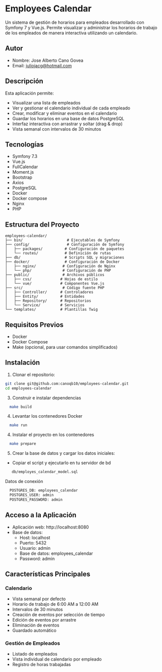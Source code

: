 # Employees Calendar

Un sistema de gestión de horarios para empleados desarrollado con Symfony 7 y Vue.js.
Permite visualizar y administrar los horarios de trabajo de los empleados de manera interactiva utilizando un calendario.

## Autor

- Nombre: Jose Alberto Cano Govea
- Email: juliojacg@hotmail.com

## Descripción
Esta aplicación permite:
- Visualizar una lista de empleados
- Ver y gestionar el calendario individual de cada empleado
- Crear, modificar y eliminar eventos en el calendario
- Guardar los horarios en una base de datos PostgreSQL
- Interfaz interactiva con arrastrar y soltar (drag & drop)
- Vista semanal con intervalos de 30 minutos

## Tecnologías

- Symfony 7.3
- Vue.js
- FullCalendar
- Moment.js
- Bootstrap
- Axios
- PostgreSQL
- Docker
- Docker compose
- Nginx
- PHP

## Estructura del Proyecto
```
employees-calendar/
├── bin/                    # Ejecutables de Symfony
├── config/                 # Configuración de Symfony
│   ├── packages/          # Configuración de paquetes
│   └── routes/            # Definición de rutas
├── db/                    # Scripts SQL y migraciones
├── docker/                # Configuración de Docker
│   ├── nginx/            # Configuración de Nginx
│   └── php/              # Configuración de PHP
├── public/               # Archivos públicos
│   ├── css/             # Hojas de estilo
│   └── vue/             # Componentes Vue.js
├── src/                  # Código fuente PHP
│   ├── Controller/      # Controladores
│   ├── Entity/          # Entidades
│   ├── Repository/      # Repositorios
│   └── Service/         # Servicios
└── templates/           # Plantillas Twig
```

## Requisitos Previos
- Docker
- Docker Compose
- Make (opcional, para usar comandos simplificados)

## Instalación

1. Clonar el repositorio:
```bash
git clone git@github.com:canoqb10/employees-calendar.git
cd employees-calendar
```

3. Construir e instalar dependencias
```bash
  make build
```

4. Levantar los contenedores Docker
```bash
  make run
```

4. Instalar el proyecto en los contenedores
```bash
  make prepare
```

5. Crear la base de datos y cargar los datos iniciales:
  - Copiar el script y ejecutarlo en tu servidor de bd

```bash
   db/employes_calendar_model.sql
```
  Datos de conexión

```bash
  POSTGRES_DB: employees_calendar
  POSTGRES_USER: admin
  POSTGRES_PASSWORD: admin
```


## Acceso a la Aplicación

- Aplicación web: http://localhost:8080
- Base de datos:
  - Host: localhost
  - Puerto: 5432
  - Usuario: admin
  - Base de datos: employees_calendar
  - Password: admin

## Características Principales

### Calendario
- Vista semanal por defecto
- Horario de trabajo de 6:00 AM a 12:00 AM
- Intervalos de 30 minutos
- Creación de eventos por selección de tiempo
- Edición de eventos por arrastre
- Eliminación de eventos
- Guardado automático

### Gestión de Empleados
- Listado de empleados
- Vista individual de calendario por empleado
- Registro de horas trabajadas

